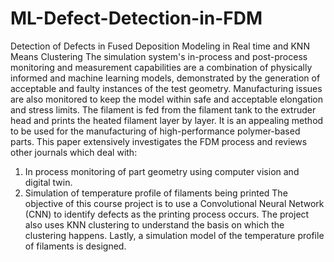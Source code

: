 # ML-Defect-Detection-in-FDM
Detection of Defects in Fused Deposition Modeling in Real time and KNN Means Clustering
The simulation system's in-process and post-process monitoring and measurement capabilities are a combination of physically informed and machine learning models, demonstrated by the generation of acceptable and faulty instances of the test geometry. Manufacturing issues are also monitored to keep the model within safe and acceptable elongation and stress limits.
The filament is fed from the filament tank to the extruder head and prints the heated filament layer by layer. It is an appealing method to be used for the manufacturing of high-performance polymer-based parts. This paper extensively investigates the FDM process and reviews other journals which deal with:
1.	In process monitoring of part geometry using computer vision and digital twin. 
2.	Simulation of temperature profile of filaments being printed
The objective of this course project is to use a Convolutional Neural Network (CNN) to identify defects as the printing process occurs. The project also uses KNN clustering to understand the basis on which the clustering happens. Lastly, a simulation model of the temperature profile of filaments is designed.
